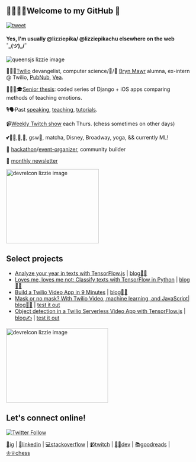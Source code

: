 ## 👋👩🏻‍💻Welcome to my GitHub 🥰
[![tweet](https://img.shields.io/twitter/url?label=share%20this%20page%21&style=social&url=https%3A%2F%2Fgithub.com%2Felizabethsiegle)](https://twitter.com/intent/tweet?text=Wowow%20check%20out%20this%20github%20profile%20readme:&url=https%3A%2F%2Fgithub.com%2Felizabethsiegle)
#### Yes, I'm usually @lizziepika/ @lizziepikachu elsewhere on the web ¯\_(ツ)_/¯
![queensjs lizzie image](https://res.cloudinary.com/skillsmatter/image/upload/c_fill,w_200,h_200,g_face/v1547456630/dxi5bejyzygvmh0oauo4.jpg)

👩🏻‍🔬[Twilio](https://twilio.com) devangelist, computer science/🎾/🏓 [Bryn Mawr](cs.brynmawr.edu) alumna, ex-intern @ Twilio, [PubNub](https://pubnub.com), [Vea](https://www.vealife.com/).

👩🏻‍🎓🎓[Senior thesis](https://elizabethsiegle.github.io/thesis): coded series of Django + iOS apps comparing methods of teaching emotions.

🎙🗣Past [speaking](https://www.slideshare.net/ElizabethLizzieSiegl), [teaching](https://ahoy.twilio.com/buildyourtwilioapp), [tutorials](https://www.twilio.com/blog/author/lsiegle).

📹[Weekly Twitch show](https://twitch.tv/lizziepikachu) each Thurs. (chess sometimes on other days)

💕🏃‍♀️,🎾,🏐, gsw🏀, matcha, Disney, Broadway, yoga, && currently ML!

📅 [hackathon](https://twitter.com/lizziepika/status/1023356419473469441)/[event-organizer](https://medium.com/@lizziepika/she-code-day-2016-4be611b92e82), community builder

💌 [monthly newsletter](https://lizziepika.substack.com/)

<img src="https://pbs.twimg.com/media/D8fxHgFVsAAvYss?format=jpg&name=small" alt = "devrelcon lizzie image" width="250" height="200" />

## Select projects
- [Analyze your year in texts with TensorFlow.js](https://github.com/elizabethsiegle/analyze-2019-with-tensorflow-twilio-texts) | [blog✍🏽](https://www.twilio.com/blog/how-positive-was-your-year-with-tensorflow-js-and-twilio)
- [Loves me, loves me not: Classify texts with TensorFlow in Python](https://github.com/elizabethsiegle/Loves-me-loves-me-not-tensorflow-python-sms) | [blog✍🏽](https://www.twilio.com/blog/classify-texts-with-tensorflow-and-twilio-to-answer-loves-me-loves-me-not)
- [Build a Twilio Video App in 9 Minutes](https://github.com/elizabethsiegle/twilioVideoWebChat9Mins) | [blog✍🏽](https://www.twilio.com/blog/build-a-video-app-javascript-twilio-cli-quickly)
- [Mask or no mask? With Twilio Video, machine learning, and JavaScript](https://github.com/elizabethsiegle/twilio-video-mask-ml5)| [blog✍🏽](https://www.twilio.com/blog/mask-or-no-mask-twilio-video-ml-javascript) | [test it out](https://mask-video-3981-dev.twil.io/video.html)
- [Object detection in a Twilio Serverless Video App with TensorFlow.js](https://github.com/elizabethsiegle/tfjs-obj-detection-twilio-video-serverless) | [blog✍](https://www.twilio.com/blog/object-detection-serverless-video-tensorflow-js) | [test it out](https://obj-det-tfjs-vid-6721-dev.twil.io/video.html)

<img src="https://pbs.twimg.com/media/FCRa8GOVcAIMVyY?format=jpg&name=medium" alt = "devrelcon lizzie image" width="275" height="200" />

## Let's connect online!
[![Twitter Follow](https://img.shields.io/twitter/follow/lizziepika?label=Follow&style=social)](https://twitter.com/lizziepika)

[📸ig](https://www.instagram.com/lizziepika) | [💼linkedin](https://www.linkedin.com/in/elsiegle) | [💻stackoverflow](https://www.stackoverflow.com/users/5452371/lizziepika) | [📹twitch](https://twitch.tv/lizziepikachu) | [✍🏽dev](https://dev.to/lizziepika) | [📚goodreads](https://www.goodreads.com/user/show/13636951-lizzie) | [♔♕chess](https://www.chess.com/member/lizziepika)
